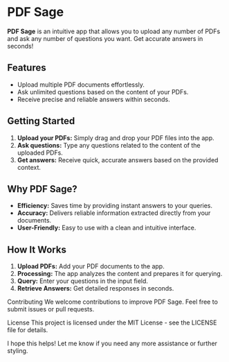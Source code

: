 # PDF Sage

**PDF Sage** is an intuitive app that allows you to upload any number of PDFs and ask any number of questions you want. Get accurate answers in seconds!

## Features
- Upload multiple PDF documents effortlessly.
- Ask unlimited questions based on the content of your PDFs.
- Receive precise and reliable answers within seconds.

## Getting Started
1. **Upload your PDFs:** Simply drag and drop your PDF files into the app.
2. **Ask questions:** Type any questions related to the content of the uploaded PDFs.
3. **Get answers:** Receive quick, accurate answers based on the provided context.

## Why PDF Sage?
- **Efficiency:** Saves time by providing instant answers to your queries.
- **Accuracy:** Delivers reliable information extracted directly from your documents.
- **User-Friendly:** Easy to use with a clean and intuitive interface.

## How It Works
1. **Upload PDFs:** Add your PDF documents to the app.
2. **Processing:** The app analyzes the content and prepares it for querying.
3. **Query:** Enter your questions in the input field.
4. **Retrieve Answers:** Get detailed responses in seconds.

Contributing
We welcome contributions to improve PDF Sage. Feel free to submit issues or pull requests.

License
This project is licensed under the MIT License - see the LICENSE file for details.

I hope this helps! Let me know if you need any more assistance or further styling.
 
